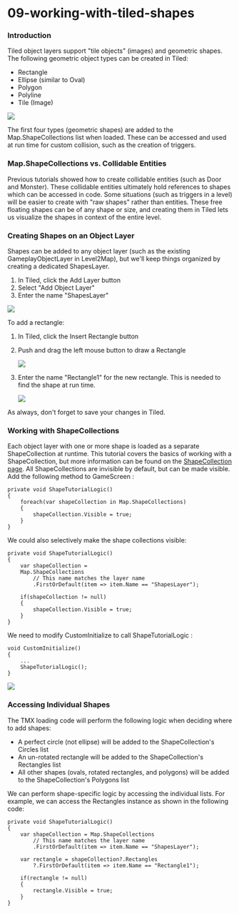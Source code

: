 # 09-working-with-tiled-shapes

### Introduction

Tiled object layers support "tile objects" (images) and geometric shapes. The following geometric object types can be created in Tiled:

* Rectangle
* Ellipse (similar to Oval)
* Polygon
* Polyline
* Tile (Image)

![](../../../../media/2016-08-img\_57b76aa31dfed.png)

The first four types (geometric shapes) are added to the Map.ShapeCollections list when loaded. These can be accessed and used at run time for custom collision, such as the creation of triggers.

### Map.ShapeCollections vs. Collidable Entities

Previous tutorials showed how to create collidable entities (such as Door and Monster). These collidable entities ultimately hold references to shapes which can be accessed in code. Some situations (such as triggers in a level) will be easier to create with "raw shapes" rather than entities. These free floating shapes can be of any shape or size, and creating them in Tiled lets us visualize the shapes in context of the entire level.

### Creating Shapes on an Object Layer

Shapes can be added to any object layer (such as the existing GameplayObjectLayer in Level2Map), but we'll keep things organized by creating a dedicated ShapesLayer.

1. In Tiled, click the Add Layer button
2. Select "Add Object Layer"
3. Enter the name "ShapesLayer"

![](../../../../media/2021-02-img\_60318e8c98087.png)

To add a rectangle:

1. In Tiled, click the Insert Rectangle button
2.  Push and drag the left mouse button to draw a Rectangle

    [![](../../../../media/2016-08-2021\_February\_20\_153435.gif)](../../../../media/2016-08-2021\_February\_20\_153435.gif)
3.  Enter the name "Rectangle1" for the new rectangle. This is needed to find the shape at run time.

    ![](../../../../media/2016-08-img\_57b770362661b.png)

As always, don't forget to save your changes in Tiled.

### Working with ShapeCollections

Each object layer with one or more shape is loaded as a separate ShapeCollection at runtime. This tutorial covers the basics of working with a ShapeCollection, but more information can be found on the [ShapeCollection page](../../../api/flatredball/math/geometry/shapecollection.md). All ShapeCollections are invisible by default, but can be made visible. Add the following method to GameScreen :

```lang:c#
private void ShapeTutorialLogic()
{
    foreach(var shapeCollection in Map.ShapeCollections)
    {
        shapeCollection.Visible = true;
    }
}
```

We could also selectively make the shape collections visible:

```lang:c#
private void ShapeTutorialLogic()
{
    var shapeCollection =
    Map.ShapeCollections
        // This name matches the layer name 
        .FirstOrDefault(item => item.Name == "ShapesLayer");

    if(shapeCollection != null)
    {
        shapeCollection.Visible = true;
    }
}
```

We need to modify CustomInitialize  to call ShapeTutorialLogic :

```lang:c#
void CustomInitialize()
{
    ...
    ShapeTutorialLogic();
}
```

![](../../../../media/2021-02-img\_60318fee8cc7f.png)

### Accessing Individual Shapes

The TMX loading code will perform the following logic when deciding where to add shapes:

* A perfect circle (not ellipse) will be added to the ShapeCollection's Circles list
* An un-rotated rectangle will be added to the ShapeCollection's Rectangles list
* All other shapes (ovals, rotated rectangles, and polygons) will be added to the ShapeCollection's Polygons list

We can perform shape-specific logic by accessing the individual lists. For example, we can access the Rectangles instance as shown in the following code:

```lang:c#
private void ShapeTutorialLogic()
{
    var shapeCollection = Map.ShapeCollections
        // This name matches the layer name 
        .FirstOrDefault(item => item.Name == "ShapesLayer");

    var rectangle = shapeCollection?.Rectangles
        ?.FirstOrDefault(item => item.Name == "Rectangle1");

    if(rectangle != null)
    {
        rectangle.Visible = true;
    }
}
```

&#x20;
